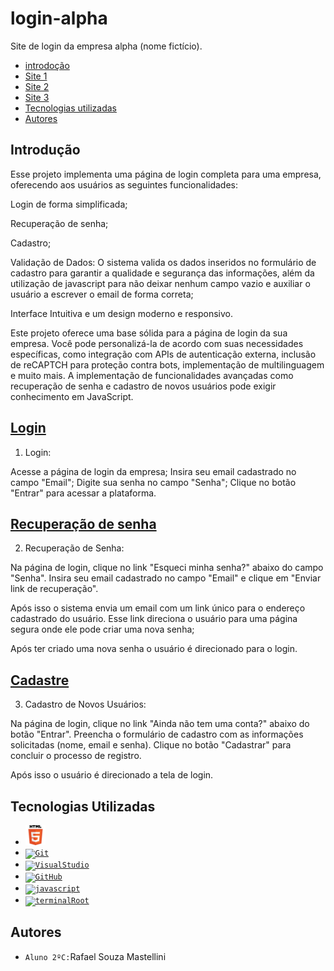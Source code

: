 # login-alpha
Site de login da empresa alpha (nome fictício).

* [introdoção](#introducao)
* [Site 1](#site-1)
* [Site 2](#site-2)
* [Site 3](#site-3)
* [Tecnologias utilizadas](#tecnologias-utilizadas)
* [Autores](#autores)

## Introdução
Esse projeto implementa uma página de login completa para uma empresa, oferecendo aos usuários as seguintes funcionalidades:

Login de forma simplificada;

Recuperação de senha;

Cadastro;

Validação de Dados: O sistema valida os dados inseridos no formulário de cadastro para garantir a qualidade e segurança das informações, além da utilização de javascript para não deixar nenhum campo vazio e auxiliar o usuário a escrever o email de forma correta;

Interface Intuitiva e um design moderno e responsivo. 

Este projeto oferece uma base sólida para a página de login da sua empresa. Você pode personalizá-la de acordo com suas necessidades específicas, como integração com APIs de autenticação externa, inclusão de reCAPTCH para proteção contra bots, implementação de multilinguagem e muito mais.
A implementação de funcionalidades avançadas como recuperação de senha e cadastro de novos usuários pode exigir conhecimento em JavaScript.

## [Login](/atrasar.html)
1. Login:

Acesse a página de login da empresa;
Insira seu email cadastrado no campo "Email";
Digite sua senha no campo "Senha";
Clique no botão "Entrar" para acessar a plataforma.

## [Recuperação de senha](/mostrardata.html)
2. Recuperação de Senha:

Na página de login, clique no link "Esqueci minha senha?" abaixo do campo "Senha".
Insira seu email cadastrado no campo "Email" e clique em "Enviar link de recuperação".

Após isso o sistema envia um email com um link único para o endereço cadastrado do usuário. Esse link
direciona o usuário para uma página segura onde ele pode criar uma nova senha;

Após ter criado uma nova senha o usuário é direcionado para o login.

## [Cadastre](/mostrardata.html)

3. Cadastro de Novos Usuários:

Na página de login, clique no link "Ainda não tem uma conta?" abaixo do botão "Entrar".
Preencha o formulário de cadastro com as informações solicitadas (nome, email e senha).
Clique no botão "Cadastrar" para concluir o processo de registro.

Após isso o usuário é direcionado a tela de login.

## Tecnologias Utilizadas
* [<code><img height="32" src="https://raw.githubusercontent.com/github/explore/80688e429a7d4ef2fca1e82350fe8e3517d3494d/topics/html/html.png" alt="HTML5"/></code>](https://developer.mozilla.org/pt-BR/docs/Web/HTML)
* [<code><img height="32" src="https://www.malwarebytes.com/wp-content/uploads/sites/2/2023/01/asset_upload_file97293_255583.jpg" alt="Git"/></code>](https://git-scm.com/)
* [<code><img height="32" src="https://img.shields.io/badge/VSCode-0078D4?style=for-the-badge&logo=visual%20studio%20code&logoColor=white" alt="VisualStudio"/></code>](https://code.visualstudio.com/)
* [<code><img height="32" src="https://img.shields.io/badge/GitHub-100000?style=for-the-badge&logo=github&logoColor=white" alt="GitHub"/></code>](https://github.com/)
* [<code><img height="32" src="https://upload.wikimedia.org/wikipedia/commons/thumb/9/99/Unofficial_JavaScript_logo_2.svg/1200px-Unofficial_JavaScript_logo_2.svg.png" alt="javascript"/></code>](https://developer.mozilla.org/pt-BR/docs/Web/JavaScript)
* [<code><img height="32" src="https://encrypted-tbn0.gstatic.com/images?q=tbn:ANd9GcQO7AQS50EjUKOVTW_5fJDaB95XQw59oN1lt-hsSP9aFeDWEpeFRbM22hYEDTudTw9qn14&usqp=CAU" alt="terminalRoot"/></code>](https://terminalroot.com.br/2019/05/novo-portal-de-cursos-e-site-terminal-root.html)

## Autores
* ``Aluno 2ºC:``Rafael Souza Mastellini
